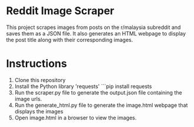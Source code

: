 # Reddit Image Scraper

This project scrapes images from posts on the r/malaysia subreddit and saves them as a JSON file. It also generates an HTML webpage to display the post title along with their corresponding images.


# Instructions
1. Clone this repository 
2. Install the Python library 'requests' ```pip install requests
3. Run the scraper.py file to generate the output.json file containing the image urls.
4. Run the generate_html.py file to generate the image.html webpage that displays the images
5. Open image.html in a browser to view the images.